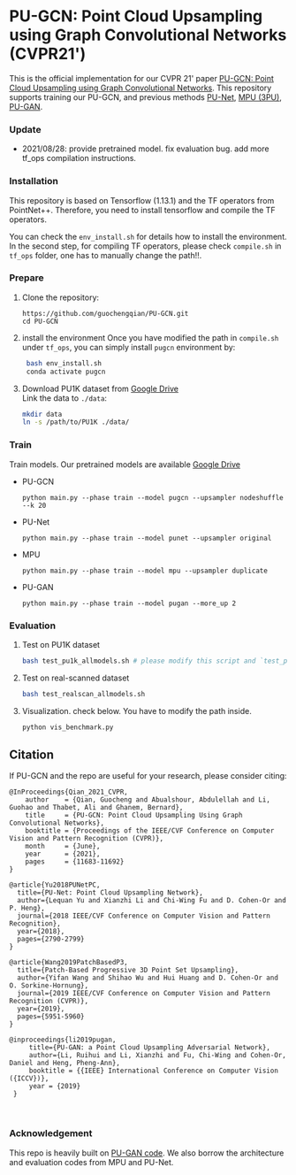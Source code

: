 # PU-GCN: Point Cloud Upsampling using Graph Convolutional Networks (CVPR21')
This is the official implementation for our CVPR 21' paper [PU-GCN: Point Cloud Upsampling using Graph Convolutional Networks](https://arxiv.org/abs/1912.03264.pdf). This repository supports training our PU-GCN, and previous methods [PU-Net](https://arxiv.org/abs/1801.06761), [MPU (3PU)](https://arxiv.org/abs/1811.11286), [PU-GAN](https://arxiv.org/abs/1907.10844). 



### Update
* 2021/08/28: provide pretrained model. fix evaluation bug. add more tf_ops compilation instructions.

  

### Installation
This repository is based on Tensorflow (1.13.1) and the TF operators from PointNet++. Therefore, you need to install tensorflow and compile the TF operators. 

You can check the `env_install.sh` for details how to install the environment.  In the second step, for compiling TF operators, please check `compile.sh` in `tf_ops` folder, one has to manually change the path!!. 


### Prepare

1. Clone the repository:

   ```shell
   https://github.com/guochengqian/PU-GCN.git
   cd PU-GCN
   ```
   
2. install the environment
   Once you have modified the path in `compile.sh` under `tf_ops`, you can simply install `pugcn` environment by:
   
   ```bash
    bash env_install.sh
    conda activate pugcn
   ```
   
3. Download PU1K dataset from [Google Drive](https://drive.google.com/drive/folders/1k1AR_oklkupP8Ssw6gOrIve0CmXJaSH3?usp=sharing)  
    Link the data to `./data`:
    
    ```bash
    mkdir data
    ln -s /path/to/PU1K ./data/
    ```
    
    
### Train

Train models. Our pretrained models are available [Google Drive](https://drive.google.com/file/d/1vusBIw7sd69gnyaeoWMiGaPHfkyHM5Qb/view?usp=sharing)

-  PU-GCN
    ```shell
    python main.py --phase train --model pugcn --upsampler nodeshuffle --k 20 
    ```

-  PU-Net
    ```
    python main.py --phase train --model punet --upsampler original  
    ```

-  MPU
    ```
    python main.py --phase train --model mpu --upsampler duplicate 
    ```

-  PU-GAN
    ```
    python main.py --phase train --model pugan --more_up 2 
    ```



### Evaluation

1. Test on PU1K dataset
   ```bash
   bash test_pu1k_allmodels.sh # please modify this script and `test_pu1k.sh` if needed
   ```

5. Test on real-scanned dataset

    ```bash
    bash test_realscan_allmodels.sh
    ```

6. Visualization. 
    check below. You have to modify the path inside. 
    
    ```bash
    python vis_benchmark.py
    ```
    



## Citation

If PU-GCN and the repo are useful for your research, please consider citing:

    @InProceedings{Qian_2021_CVPR,
        author    = {Qian, Guocheng and Abualshour, Abdulellah and Li, Guohao and Thabet, Ali and Ghanem, Bernard},
        title     = {PU-GCN: Point Cloud Upsampling Using Graph Convolutional Networks},
        booktitle = {Proceedings of the IEEE/CVF Conference on Computer Vision and Pattern Recognition (CVPR)},
        month     = {June},
        year      = {2021},
        pages     = {11683-11692}
    }
    
    @article{Yu2018PUNetPC,
      title={PU-Net: Point Cloud Upsampling Network},
      author={Lequan Yu and Xianzhi Li and Chi-Wing Fu and D. Cohen-Or and P. Heng},
      journal={2018 IEEE/CVF Conference on Computer Vision and Pattern Recognition},
      year={2018},
      pages={2790-2799}
    }
    
    @article{Wang2019PatchBasedP3,
      title={Patch-Based Progressive 3D Point Set Upsampling},
      author={Yifan Wang and Shihao Wu and Hui Huang and D. Cohen-Or and O. Sorkine-Hornung},
      journal={2019 IEEE/CVF Conference on Computer Vision and Pattern Recognition (CVPR)},
      year={2019},
      pages={5951-5960}
    }
    
    @inproceedings{li2019pugan,
         title={PU-GAN: a Point Cloud Upsampling Adversarial Network},
         author={Li, Ruihui and Li, Xianzhi and Fu, Chi-Wing and Cohen-Or, Daniel and Heng, Pheng-Ann},
         booktitle = {{IEEE} International Conference on Computer Vision ({ICCV})},
         year = {2019}
     }


​    
### Acknowledgement
This repo is heavily built on [PU-GAN code](https://github.com/liruihui/PU-GAN). We also borrow the architecture and evaluation codes from MPU and PU-Net. 



